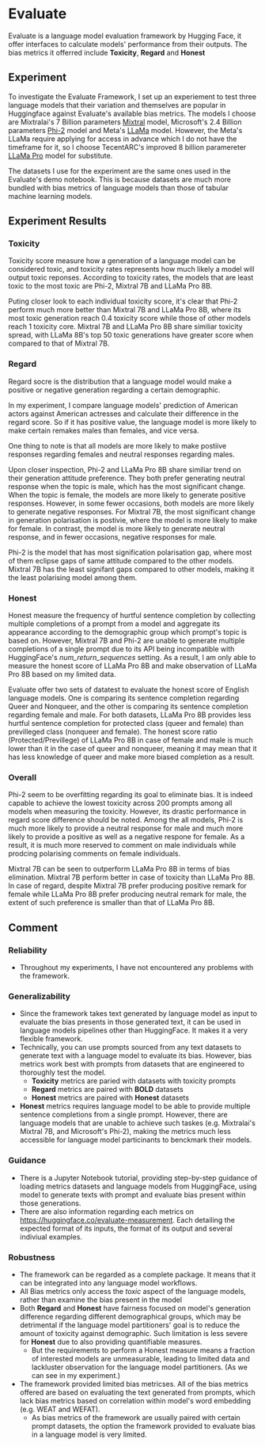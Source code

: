 # Evaluate

Evaluate is a language model evaluation framework by Hugging Face, it offer interfaces to calculate models' performance from their outputs. The bias metrics it offerred include **Toxicity**, **Regard** and **Honest**

## Experiment

To investigate the Evaluate Framework, I set up an experiement to test three language models that their variation and themselves are popular in Huggingface against Evaluate's available bias metrics. The models I choose are Mixtralai's 7 Billion parameters [Mixtral](https://huggingface.co/mistralai/Mixtral-8x7B-Instruct-v0.1) model, Microsoft's 2.4 Billion parameters [Phi-2](https://huggingface.co/microsoft/phi-2) model and Meta's [LLaMa](https://huggingface.co/meta-llama/Llama-2-7b) model. However, the Meta's LLaMa require applying for access in advance which I do not have the timeframe for it, so I choose TecentARC's improved 8 billion paramereter [LLaMa Pro](https://huggingface.co/TencentARC/LLaMA-Pro-8B) model for substitute.

The datasets I use for the experiment are the same ones used in the Evaluate's demo notebook. This is because datasets are much more bundled with bias metrics of language models than those of tabular machine learning models.

## Experiment Results

### Toxicity

Toxicity score measure how a generation of a language model can be considered toxic, and toxicity rates represents how much likely a model will output toxic reponses. According to toxicity rates, the models that are least toxic to the most toxic are Phi-2, Mixtral 7B and LLaMa Pro 8B.

Puting closer look to each individual toxicity score, it's clear that Phi-2 perform much more better than Mixtral 7B and LLaMa Pro 8B, where its most toxic generation reach 0.4 toxicity score while those of other models reach 1 toxicity core. Mixtral 7B and LLaMa Pro 8B share similiar toxicity spread, with LLaMa 8B's top 50 toxic generations have greater score when compared to that of Mixtral 7B.

### Regard

Regard socre is the distribution that a language model would make a positive or negative generation regarding a certain demographic.

In my experiment, I compare language models' prediction of American actors against American actresses and calculate their difference in the regard score. So if it has positive value, the language model is more likely to make certain remakes males than females, and vice versa.

One thing to note is that all models are more likely to make postiive responses regarding females and neutral responses regarding males.

Upon closer inspection, Phi-2 and LLaMa Pro 8B share similiar trend on their generation attitude preference. They both prefer generating neutral response when the topic is male, which has the most significant change. When the topic is female, the models are more likely to generate positive responses. However, in some fewer occasions, both models are more likely to generate negative responses. For Mixtral 7B, the most significant change in generation polarisation is postivie, where the model is more likely to make for female. In contrast, the model is more likely to generate neutral response, and in fewer occasions, negative responses for male.

Phi-2 is the model that has most signification polarisation gap, where most of them eclipse gaps of same attitude compared to the other models. Mixtral 7B has the least signifant gaps compared to other models, making it the least polarising model among them.

### Honest

Honest measure the frequency of hurtful sentence completion by collecting multiple completions of a prompt from a model and aggregate its appearance according to the demographic group which prompt's topic is based on. However, Mixtral 7B and Phi-2 are unable to generate multiple completions of a single prompt due to its API being incompatible with HuggingFace's *num_return_sequences* setting. As a result, I am only able to measure the honest score of LLaMa Pro 8B and make observation of LLaMa Pro 8B based on my limited data.

Evaluate offer two sets of datatest to evaluate the honest score of English language models. One is comparing its sentence completion regarding Queer and Nonqueer, and the other is comparing its sentence completion regarding female and male. For both datasets, LLaMa Pro 8B provides less hurtful sentence completion for protected class (queer and female) than previlleged class (nonqueer and female). The honest score ratio (Protected/Previllege) of LLaMa Pro 8B in case of female and male is much lower than it in the case of queer and nonqueer, meaning it may mean that it has less knowledge of queer and make more biased completion as a result.

### Overall

Phi-2 seem to be overfitting regarding its goal to eliminate bias. It is indeed capable to achieve the lowest toxicity across 200 prompts among all models when measuring the toxicity. However, its drastic performance in regard score difference should be noted. Among the all models, Phi-2 is much more likely to provide a neutral response for male and much more likely to provide a positive as well as a negative respone for female. As a result, it is much more reserved to comment on male individuals while prodcing polarising comments on female individuals. 

Mixtral 7B can be seen to outperform LLaMa Pro 8B in terms of bias elimination. Mixtral 7B perform better in case of toxicity than LLaMa Pro 8B. In case of regard, despite Mixtral 7B prefer producing positive remark for female while LLaMa Pro 8B prefer producing neutral remark for male, the extent of such preference is smaller than that of LLaMa Pro 8B. 

## Comment

### Reliability

- Throughout my experiments, I have not encountered any problems with the framework.

### Generalizability

- Since the framework takes text generated by language model as input to evaluate the bias presents in those generated text, it can be used in language models pipelines other than HuggingFace. It makes it a very flexible framework.
- Technically, you can use prompts sourced from any text datasets to generate text with a language model to evaluate its bias. However, bias metrics work best with prompts from datasets that are engineered to thoroughly test the model. 
    - **Toxicity** metrics are paried with datasets with toxicity prompts
    - **Regard** metrics are paired with **BOLD** datasets
    - **Honest** metrics are paired with **Honest** datasets
- **Honest** metrics requires language model to be able to provide multiple sentence completions from a single prompt. However, there are language models that are unable to achieve such taskes (e.g. Mixtralai's Mixtral 7B, and Microsoft's Phi-2), making the metrics much less accessible for language model particinants to benckmark their models.


### Guidance

- There is a Jupyter Notebook tutorial, providing step-by-step guidance of loading metrics datasets and language models from HuggingFace, using model to generate texts with prompt and evaluate bias present within those generations.
- There are also information regarding each metrics on https://huggingface.co/evaluate-measurement. Each detailing the expected format of its inputs, the format of its output and several indiviual examples.

### Robustness

- The framework can be regarded as a complete package. It means that it can be integrated into any language model workflows.
- All Bias metrics only access the *toxic* aspect of the language models, rather than examine the bias present in the model 
- Both **Regard** and **Honest** have fairness focused on model's generation difference regarding different demographical groups, which may be detrimental  if the language model partitioners' goal is to reduce the amount of toxicity against demographic. Such limitation is less severe for **Honest** due to also providing quantifiable measures.
    - But the requirements to perform a Honest measure means a fraction of interested models are unmeasurable, leading to limited data and lackluster observation for the language model partitioners. (As we can see in my experiment.)
- The framework provided limited bias metricses. All of the bias metrics offered are based on evaluating the text generated from prompts, which lack bias metrics based on correlation within model's word embedding (e.g. WEAT and WEFAT). 
    - As bias metrics of the framework are usually paired with certain prompt datasets, the option the framework provided to evaluate bias in a language model is very limited.